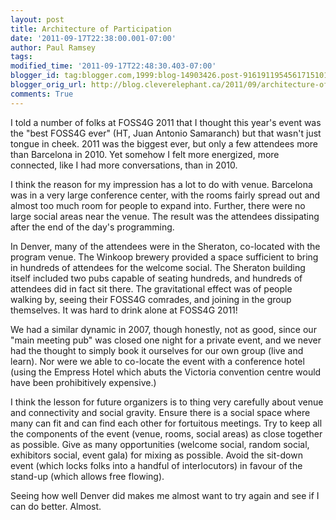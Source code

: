 ```yaml
---
layout: post
title: Architecture of Participation
date: '2011-09-17T22:38:00.001-07:00'
author: Paul Ramsey
tags: 
modified_time: '2011-09-17T22:48:30.403-07:00'
blogger_id: tag:blogger.com,1999:blog-14903426.post-9161911954561715101
blogger_orig_url: http://blog.cleverelephant.ca/2011/09/architecture-of-participation.html
comments: True
---
```


I told a number of folks at FOSS4G 2011 that I thought this year's event was the "best FOSS4G ever" (HT, Juan Antonio Samaranch) but that wasn't just tongue in cheek. 2011 was the biggest ever, but only a few attendees more than Barcelona in 2010. Yet somehow I felt more energized, more connected, like I had more conversations, than in 2010.

I think the reason for my impression has a lot to do with venue. Barcelona was in a very large conference center, with the rooms fairly spread out and almost too much room for people to expand into. Further, there were no large social areas near the venue. The result was the attendees dissipating after the end of the day's programming.

In Denver, many of the attendees were in the Sheraton, co-located with the program venue. The Winkoop brewery provided a space sufficient to bring in hundreds of attendees for the welcome social. The Sheraton building itself included two pubs capable of seating hundreds, and hundreds of attendees did in fact sit there. The gravitational effect was of people walking by, seeing their FOSS4G comrades, and joining in the group themselves. It was hard to drink alone at FOSS4G 2011!

We had a similar dynamic in 2007, though honestly, not as good, since our "main meeting pub" was closed one night for a private event, and we never had the thought to simply book it ourselves for our own group (live and learn). Nor were we able to co-locate the event with a conference hotel (using the Empress Hotel which abuts the Victoria convention centre would have been prohibitively expensive.)

I think the lesson for future organizers is to thing very carefully about venue and connectivity and social gravity. Ensure there is a social space where many can fit and can find each other for fortuitous meetings. Try to keep all the components of the event (venue, rooms, social areas) as close together as possible. Give as many opportunities (welcome social, random social, exhibitors social, event gala) for mixing as possible. Avoid the sit-down event (which locks folks into a handful of interlocutors) in favour of the stand-up (which allows free flowing).

Seeing how well Denver did makes me almost want to try again and see if I can do better. Almost.

